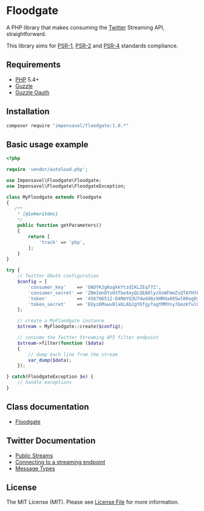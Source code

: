 # Floodgate
A PHP library that makes consuming the [Twitter](http://www.twitter.com) Streaming API, straightforward.

This library aims for [PSR-1][], [PSR-2][] and [PSR-4][] standards compliance.

[PSR-1]: https://github.com/php-fig/fig-standards/blob/master/accepted/PSR-1-basic-coding-standard.md
[PSR-2]: https://github.com/php-fig/fig-standards/blob/master/accepted/PSR-2-coding-style-guide.md
[PSR-4]: https://github.com/php-fig/fig-standards/blob/master/accepted/PSR-4-autoloader.md

## Requirements
* [PHP](http://www.php.net) 5.4+
* [Guzzle](https://packagist.org/packages/guzzlehttp/guzzle)
* [Guzzle Oauth](https://packagist.org/packages/guzzlehttp/oauth-subscriber)

## Installation
``` bash
composer require "impensavel/floodgate:1.0.*"
```

## Basic usage example
```php
<?php

require 'vendor/autoload.php';

use Impensavel\Floodgate\Floodgate;
use Impensavel\Floodgate\FloodgateException;

class MyFloodgate extends Floodgate
{
   /**
    * {@inheritdoc}
    */
    public function getParameters()
    {
        return [
            'track' => 'php',
        ];
    }
}

try {
    // Twitter OAuth configuration
    $config = [
        'consumer_key'    => 'OADYKJgKogkkYtzdIKLZEq77Z',
        'consumer_secret' => 'Z0mImnDYzH3Tbe4eyQLQEA0lyzXsWFmmZsQTAYHtBrSBX04bKK',
        'token'           => '456786512-D4MmYQ3U74wd40zXHRHa495wl00ogOyhJu9iqEhz',
        'token_secret'    => 'EUyz6MawvBlabLAb2gY6fgyTagtMMYny7GmzKfulGo3Di',
    ];

    // create a MyFloodgate instance
    $stream = MyFloodgate::create($config);

    // consume the Twitter Streaming API filter endpoint
    $stream->filter(function ($data)
    {
        // dump each line from the stream
        var_dump($data);
    });

} catch(FloodgateException $e) {
    // handle exceptions
}
```

## Class documentation
- [Floodgate](docs/Floodgate.md)
 
## Twitter Documentation
- [Public Streams](https://dev.twitter.com/streaming/public)
- [Connecting to a streaming endpoint](https://dev.twitter.com/streaming/overview/connecting)
- [Message Types](https://dev.twitter.com/streaming/overview/messages-types)

## License
The MIT License (MIT). Please see [License File](LICENSE.md) for more information.
